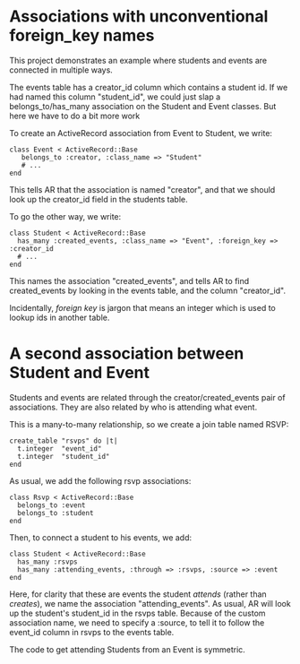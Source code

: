 # Associations with unconventional foreign\_key names

This project demonstrates an example where students and events are connected
in multiple ways.

The events table has a creator\_id column which contains a student id. If we
had named this column "student\_id", we could just slap a
belongs\_to/has\_many association on the Student and Event classes. But here
we have to do a bit more work

To create an ActiveRecord association from Event to Student, we write:

    class Event < ActiveRecord::Base
       belongs_to :creator, :class_name => "Student"
       # ...
    end

This tells AR that the association is named "creator", and that we should look
up the creator\_id field in the students table.

To go the other way, we write:

    class Student < ActiveRecord::Base
      has_many :created_events, :class_name => "Event", :foreign_key => :creator_id
      # ...
    end

This names the association "created\_events", and tells AR to find
created\_events by looking in the events table, and the column "creator\_id".

Incidentally, _foreign key_ is jargon that means an integer which is used to
lookup ids in another table.

# A second association between Student and Event

Students and events are related through the creator/created\_events pair of
associations.  They are also related by who is attending what event.

This is a many-to-many relationship, so we create a join table named RSVP:

    create_table "rsvps" do |t|
      t.integer  "event_id"
      t.integer  "student_id"
    end

As usual, we add the following rsvp associations:

    class Rsvp < ActiveRecord::Base
      belongs_to :event
      belongs_to :student
    end

Then, to connect a student to his events, we add:

	class Student < ActiveRecord::Base
	  has_many :rsvps
	  has_many :attending_events, :through => :rsvps, :source => :event
	end

Here, for clarity that these are events the student _attends_ (rather than
_creates_), we name the association "attending\_events". As usual, AR will
look up the student's student\_id in the rsvps table. Because of the custom
association name, we need to specify a :source, to tell it to follow the
event\_id column in rsvps to the events table.

The code to get attending Students from an Event is symmetric.